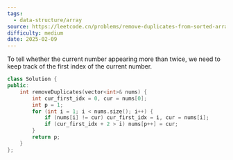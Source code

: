 ```yaml
---
tags:
  - data-structure/array
source: https://leetcode.cn/problems/remove-duplicates-from-sorted-array-ii/
difficulty: medium
date: 2025-02-09
---
```

To tell whether the current number appearing more than twice,
we need to keep track of the first index of the current number.

```cpp
class Solution {
public:
    int removeDuplicates(vector<int>& nums) {
        int cur_first_idx = 0, cur = nums[0];
        int p = 1;
        for (int i = 1; i < nums.size(); i++) {
            if (nums[i] != cur) cur_first_idx = i, cur = nums[i];
            if (cur_first_idx + 2 > i) nums[p++] = cur;
        }
        return p;
    }
};
```